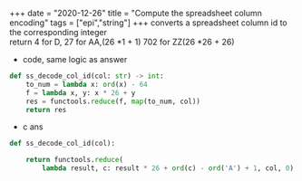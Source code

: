 +++ 
date = "2020-12-26"
title = "Compute the spreadsheet column encoding"
tags = ["epi","string"]
+++
converts a spreadsheet column id to the corresponding integer  
return 4 for D, 27 for AA,(26 *1 + 1) 702 for ZZ(26 *26 + 26)

- code, same logic as answer
```python
def ss_decode_col_id(col: str) -> int:
    to_num = lambda x: ord(x) - 64
    f = lambda x, y: x * 26 + y
    res = functools.reduce(f, map(to_num, col))
    return res
```
- c ans
```python
def ss_decode_col_id(col):

    return functools.reduce(
        lambda result, c: result * 26 + ord(c) - ord('A') + 1, col, 0)
```
